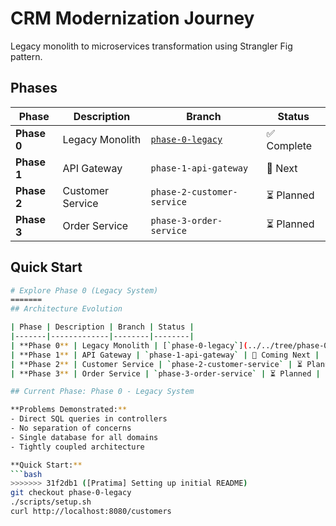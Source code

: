 # CRM Modernization Journey

Legacy monolith to microservices transformation using Strangler Fig pattern.

## Phases

| Phase | Description | Branch | Status |
|-------|-------------|--------|---------|
| **Phase 0** | Legacy Monolith | [`phase-0-legacy`](../../tree/phase-0-legacy) | ✅ Complete |
| **Phase 1** | API Gateway | `phase-1-api-gateway` | 🚧 Next |
| **Phase 2** | Customer Service | `phase-2-customer-service` | ⏳ Planned |
| **Phase 3** | Order Service | `phase-3-order-service` | ⏳ Planned |

## Quick Start

```bash
# Explore Phase 0 (Legacy System)
=======
## Architecture Evolution

| Phase | Description | Branch | Status |
|-------|-------------|--------|--------|
| **Phase 0** | Legacy Monolith | [`phase-0-legacy`](../../tree/phase-0-legacy) | ✅ Complete |
| **Phase 1** | API Gateway | `phase-1-api-gateway` | 🚧 Coming Next |
| **Phase 2** | Customer Service | `phase-2-customer-service` | ⏳ Planned |
| **Phase 3** | Order Service | `phase-3-order-service` | ⏳ Planned |

## Current Phase: Phase 0 - Legacy System

**Problems Demonstrated:**
- Direct SQL queries in controllers
- No separation of concerns
- Single database for all domains
- Tightly coupled architecture

**Quick Start:**
```bash
>>>>>>> 31f2db1 ([Pratima] Setting up initial README)
git checkout phase-0-legacy
./scripts/setup.sh
curl http://localhost:8080/customers